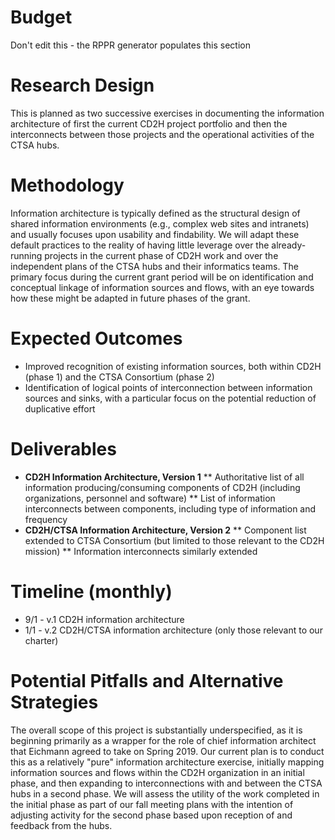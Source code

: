 # Budget
Don't edit this - the RPPR generator populates this section

# Research Design
This is planned as two successive exercises in documenting the information architecture of first the current CD2H project portfolio and then the interconnects between those projects and the operational activities of the CTSA hubs.

# Methodology
Information architecture is typically defined as the structural design of shared information environments (e.g., complex web sites and intranets) and usually focuses upon usability and findability. We will adapt these default practices to the reality of having little leverage over the already-running projects in the current phase of CD2H work and over the independent plans of the CTSA hubs and their informatics teams. The primary focus during the current grant period will be on identification and conceptual linkage of information sources and flows, with an eye towards how these might be adapted in future phases of the grant.

# Expected Outcomes
* Improved recognition of existing information sources, both within CD2H (phase 1) and the CTSA Consortium (phase 2)
* Identification of logical points of interconnection between information sources and sinks, with a particular focus on the potential reduction of duplicative effort

# Deliverables
* **CD2H Information Architecture, Version 1**
** Authoritative list of all information producing/consuming components of CD2H (including organizations, personnel and software)
** List of information interconnects between components, including type of information and frequency
* **CD2H/CTSA Information Architecture, Version 2**
** Component list extended to CTSA Consortium (but limited to those relevant to the CD2H mission)
** Information interconnects similarly extended

# Timeline (monthly)
* 9/1 - v.1 CD2H information architecture
* 1/1 - v.2 CD2H/CTSA information architecture (only those relevant to our charter)

# Potential Pitfalls and Alternative Strategies

The overall scope of this project is substantially underspecified, as it is beginning primarily as a wrapper for the role
of chief information architect that Eichmann agreed to take on Spring 2019. Our current plan is to conduct this as a
relatively "pure" information architecture exercise, initially mapping information sources and flows within the CD2H
organization in an initial phase, and then expanding to interconnections with and between the CTSA hubs in a second phase.
We will assess the utility of the work completed in the initial phase as part of our fall meeting plans with the intention
of adjusting activity for the second phase based upon reception of and feedback from the hubs.

